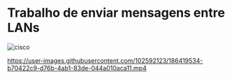 # Trabalho de enviar mensagens entre LANs
![cisco](https://user-images.githubusercontent.com/102592123/186419270-afc13a0c-327c-4916-9b76-bad5d54a0aff.png)

https://user-images.githubusercontent.com/102592123/186419534-b70422c9-d76b-4ab1-83de-044a010aca11.mp4

